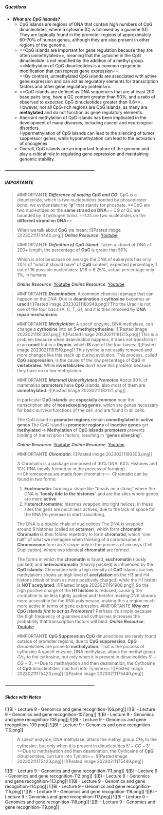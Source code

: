 ##### Questions
- ***What are CpG Islands?***
	- CpG islands are regions of DNA that contain high numbers of CpG dinucleotides, where a cytosine (C) is followed by a guanine (G). <br>They are typically found in the promoter regions of approximately 60-70% of human genes, although they are also present in other regions of the genome.
	- ==CpG islands are important for gene regulation because they are often unmethylated==, meaning that the cytosine in the CpG dinucleotide is not modified by the addition of a methyl group. <br>==Methylation of CpG dinucleotides is a common epigenetic modification that can repress gene expression==. <br>==By contrast, unmethylated CpG islands are associated with active gene expression and can act as regulatory elements for transcription factors and other gene regulatory proteins==.
	- ==CpG islands are defined as DNA sequences that are at least 200 base pairs long, have a GC content greater than 50%, and a ratio of observed to expected CpG dinucleotides greater than 0.6==. <br>However, not all CpG-rich regions are CpG islands, as many are **methylated** and do not function as gene regulatory elements.
	- Aberrant methylation of CpG islands has been implicated in the development of many diseases, including cancer and neurological disorders. <br>Hypermethylation of CpG islands can lead to the silencing of tumor suppressor genes, while hypomethylation can lead to the activation of oncogenes.
	- Overall, CpG islands are an important feature of the genome and play a critical role in regulating gene expression and maintaining genomic stability.

##### —————————————————————
##### IMPORTANTE

> #IMPORTANTE ***Difference of saying CpG and CG***:
> CpG is a dinucleotide, which is two nucleoutides bonded by phosodiester bond, we evidensiate the “**p**” that stands for phospate. ==CpG are two nucleotides on the **same strand on DNA**==
> CG or GC are bounded by $3$ hydrogen bond. ==CG are two nucleotides on the **different strand on DNA**==
> 
> When we talk about **CpG** we mean: ![[Pasted image 20230211174440.png]]
> ***Online Resource***: [Youtube](https://www.youtube.com/watch?v=2964vuECi-A)

> #IMPORTANTE ***Definition of CpG Island***:
> Taken a strand of DNA of $200+$ length, the percentage of **CpG** is grater that $50\%$
> 
> Which is a lot beacause on average the DNA of eukaryots has only $20\%$ of “what it should have” of **CpG** content, expected percentage, 1 out of 16 possible nucleotides: $1/16 = 6.25\%$, actual percentage only $1\%$, in humans
> 
> ***Online Resource***: [Youtube](https://www.youtube.com/watch?v=2964vuECi-A)
> ***Online Resource***: [Youtube](https://www.youtube.com/watch?v=bc3wtVXyAXo)

> #IMPORTANTE ***Deamination***:
> A common chemical damage that can happen on the DNA:
> Due to **deamination** a **cythosine** becomes an **uracil** ![[Pasted image 20230211180948.png]]
> Tho the Uracil is not one of the four basis (A, C, T, G), and it is then removed by **DNA repair mechanisms**.

> #IMPORTANTE ***Methylation***:
> A specif enzyme, DNA methylase, can change a **cythosine** into an **5-methylcythosine**:
> ![[Pasted image 20230211181337.png]]  ![[Pasted image 20230211181315.png]]
> This is a problem because when deamination happens, it does not transform it in an **uracil** but in a **thymin**, which **IS** one of the four bases:
> ![[Pasted image 20230211181510.png]]
> This tymine is not easily removed and more changes like this stack up during evolution.
> This process, called **CpG suppression**, is the cause of the low percentage of **CpG** in **vertebrates**.
> While **invertebrates** don’t have this problem because they have no or low methylation.

> #IMPORTANTE ***Mammal Unmethylated Promotes***
> About $60\%$ of mammalian **promoters** have **CpG** islands, also most of them are **unmethylated**.
> ![[Pasted image 20230211182121.png]]
> 
> In particular **CpG islands** are **especially common** near the transcription site of **housekeeping genes**, which are genes necessary for basic survival functions of the cell, and are found in all cells.
> 
> The CpG island in **promoter regions** remain **unmethylated** in **active genes**
> The CpG island in **promoter regions** of **inactive genes** get **methylated**
> ⇒ **Methylation** of **CpG islands promoters** prevents binding of transcription factors, resulting in “**genes silencing**”.
> 
> ***Online Resource***: [Youtube](https://www.youtube.com/watch?v=bc3wtVXyAXo)
> ***Online Resource***: [Youtube](https://www.youtube.com/watch?v=2964vuECi-A)

> #IMPORTANTE ***Chromatin***:
> ![[Pasted image 20230211190303.png]]
> 
> A Chromatin is a package composed of 30% DNA, 60% Histones and 10% RNA (newly formed or in the process of forming).
> ==Chromosomes are made from chromatin==.
> Chromatin can be found in two forms:
> 1. **Euchromatin**: forming a shape like “beads on a string” where the DNA is “**loosly tide to the histones**” and are the sites where genes are more **active**
> 2. **Heterochromatine**: histones wrapped into tight helices, in these sites the gens are much less actives, due to the lack of space for the RNA Polymerase to start trascribing.
>
> The DNA is a double chain of nucleotides
> The DNA is wrapped around 8 histones (called an **octamer**), which form **chromatin**
> **Chromatin** is then folded repetedly to form **chromatid**, which “one half” of what we immagine when thinking of a chromosome
> A **Chromosome** form an X shape only in the process of micosys (Cell Duplication), where two identical **chromatid** are formed.
> 
> The forms in which the **chromatin** is found, **euchromatin** (loosly packed) and **heterochromatin** (heavily packed) is influenced by the **CpG islands**:
> Chromatine with a high density of **CpG** islands (so low methylation) shows an high level of **acetylation** on the H3 and H4 histons (think of them as more positively charged) while the H1 histon is **NOT acetylated**.
> ![[Pasted image 20230211191908.png]]
> So the high positive charge of the **H1** **histone** is reduced, causing the cromatine to be less tightly packed and therefor making DNA strands more accessible for the RNA polymerase, making this a region much more active in terms of gene expression.
> #IMPORTANTE ***Why are CpG Islands fint to act as Promoters?***
> Perhaps it’s simply because the high frequency of guanines and cythosines increases the probability that transcription factors will bind.
> ***Online Resource***: [Youtube](https://www.youtube.com/watch?v=8Ayp7ReOUG8)

> #IMPORTANTE **CpG Suppression**
> **CpG** dinucleotides are rarely found outside of promoter regions, due to **CpG suppression**.
> **CpG** dinucelotides are prone to **methalyation**: 
> That is the process of cythosine
> A specif enzyme, DNA methylase, attacs the methyl group $CH_3$ to the cythosine, but only when it is present in dinucleotides $5’ - CG - 3’$.
> ==Due to methalyation and then deamination, the Cythosine of **CpG** dinucleotides, can turn into Tymine==.
> ![[Pasted image 20230211175423.png]] ![[Pasted image 20230211175440.png]] 

##### —————————————————————
##### Slides with Notes
![[BI - Lecture 9 - Genomics and gene recognition-106.png]] ![[BI - Lecture 9 - Genomics and gene recognition-107.png]] ![[BI - Lecture 9 - Genomics and gene recognition-108.png]] ![[BI - Lecture 9 - Genomics and gene recognition-109.png]] ![[BI - Lecture 9 - Genomics and gene recognition-110.png]] 

> A specif enzyme, DNA methylase, attacs the methyl group $CH_3$ to the cythosine, but only when it is present in dinucleotides $5’ - CG - 3’$.
> ==Due to methalyation and then deamination, the Cythosine of **CpG** dinucleotides, can turn into Tymine==.
> ![[Pasted image 20230211175423.png]] ![[Pasted image 20230211175440.png]] 

![[BI - Lecture 9 - Genomics and gene recognition-111.png]] ![[BI - Lecture 9 - Genomics and gene recognition-112.png]]  ![[BI - Lecture 9 - Genomics and gene recognition-113.png]] ![[BI - Lecture 9 - Genomics and gene recognition-114.png]] ![[BI - Lecture 9 - Genomics and gene recognition-115.png]] ![[BI - Lecture 9 - Genomics and gene recognition-116.png]] ![[BI - Lecture 9 - Genomics and gene recognition-117.png]]  ![[BI - Lecture 9 - Genomics and gene recognition-118.png]] ![[BI - Lecture 9 - Genomics and gene recognition-119.png]]

